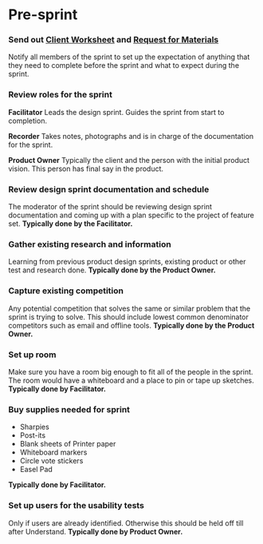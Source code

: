 # Pre-sprint

### Send out [Client Worksheet](Materials/Pre-Sprint_Client_Worksheet.md) and [Request for Materials](Materials/Pre-Sprint_Request_for_Materials.md)

Notify all members of the sprint to set up the expectation of anything that they
need to complete before the sprint and what to expect during the sprint.

### Review roles for the sprint

**Facilitator** Leads the design sprint. Guides the sprint from start to
completion.

**Recorder** Takes notes, photographs and is in charge of the documentation for
the sprint.

**Product Owner** Typically the client and the person with the initial product vision. This person has final say in the product.

### Review design sprint documentation and schedule

The moderator of the sprint should be reviewing design sprint documentation and
coming up with a plan specific to the project of feature set. **Typically done by the Facilitator.**


### Gather existing research and information

Learning from previous product design sprints, existing product or other test
and research done. **Typically done by the Product Owner.**

### Capture existing competition

Any potential competition that solves the same or similar problem that the
sprint is trying to solve. This should include lowest common denominator
competitors such as email and offline tools. **Typically done by the Product Owner.**

### Set up room

Make sure you have a room big enough to fit all of the people in the sprint. The
room would have a whiteboard and a place to pin or tape up sketches. **Typically done by Facilitator.**

### Buy supplies needed for sprint

* Sharpies
* Post-its
* Blank sheets of Printer paper
* Whiteboard markers
* Circle vote stickers
* Easel Pad
 
**Typically done by Facilitator.**

### Set up users for the usability tests

Only if users are already identified. Otherwise this should be held off till
after Understand. **Typically done by Product Owner.**
